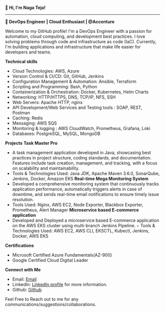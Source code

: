 **👋 Hi, I'm Naga Teja!**
**********************************************************************************************************************************************************************************************************************
**🚀 DevOps Engineer | Cloud Enthusiast | @Accenture**

Welcome to my GitHub profile! I'm a DevOps Engineer with a passion for automation, cloud computing, and development best practices. I love solving problems through code and infrastructure as code (IaC). Currently, I'm building applications and infrastructure that make life easier for developers and teams.

**Technical skills**
 * Cloud Technologies: AWS, Azure
 * Version Control & CI/CD: Git, GitHub, Jenkins
 * Configuration Management & Automation: Ansible, Terraform
 * Scripting and Programming: Bash, Python
 * Containerization & Orchestration: Docker, Kubernetes, Helm Charts
 * Networking: HTTP/HTTPS, DNS, TCP/IP, NFS, SSH
 * Web Servers: Apache HTTP, nginx
 * API Development/Web Services and Testing tools : SOAP, REST, Postman
 * Caching: Redis
 * Messaging: AWS SQS
 * Monitoring & logging : AWS CloudWatch, Prometheus, Grafana, Loki
 * Databases: PostgreSQL, MySQL, MongoDB

**Projects**
 **Task Master Pro**
   * A task management application developed in Java, showcasing best practices in project structure, coding
   standards, and documentation. Features include task creation, management, and tracking, with a focus on
   scalability and maintainability.
   * Tools & Technologies Used: Java JDK, Apache Maven 3.6.0, SonarQube, Jenkins, Docker, Amazon EKS
 **Real-time Mega Monitoring System**
   * Developed a comprehensive monitoring system that continuously tracks application performance, automatically triggers alerts in case of downtime, and sends real-time email notifications to ensure timely issue
     resolution.
   * Tools Used: Nginx, AWS EC2, Node Exporter, Blackbox Exporter, Prometheus, Alert Manager
 **Microservice based E-commerce application**
   * Developed and Deployed a microservice based E-commerce application on the AWS EKS cluster using multi-branch Jenkins Pipeline.
   ◦ Tools & Technologies Used: AWS EC2, AWS CLI, EKSCTL, Kubectl, Jenkins, Docker, AWS EKS

**Certifications**
   * Microsoft Certified Azure Fundamentals(AZ-900)
   * Google Certified Cloud Digital Leader

**Connect with Me**
   * Email: [Email](jettinagateja939@gmail.com)
   * LinkedIn: [LinkedIn profile](https://www.linkedin.com/in/naga-teja-jetti/) for more information.
   * Github: [Github](https://github.com/jettinagateja)

 Feel Free to Reach out to me for any communications/suggestions/collaborations.
